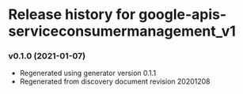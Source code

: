 # Release history for google-apis-serviceconsumermanagement_v1

### v0.1.0 (2021-01-07)

* Regenerated using generator version 0.1.1
* Regenerated from discovery document revision 20201208


